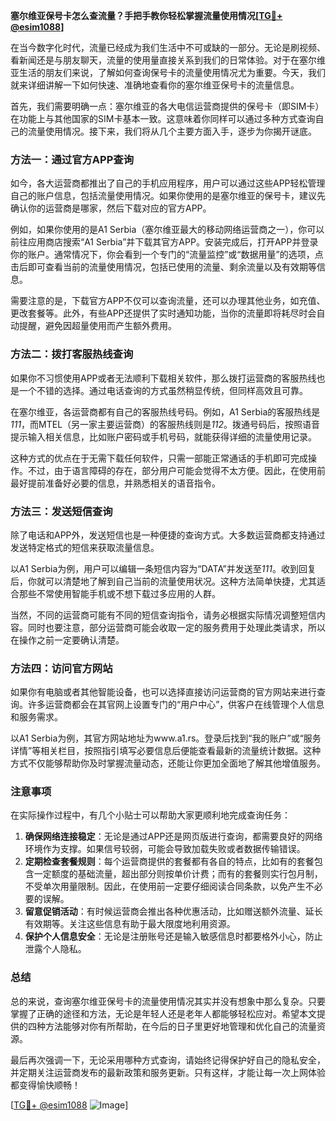 **塞尔维亚保号卡怎么查流量？手把手教你轻松掌握流量使用情况[[TG💪+ @esim1088](https://t.me/s/esim1088)]**

在当今数字化时代，流量已经成为我们生活中不可或缺的一部分。无论是刷视频、看新闻还是与朋友聊天，流量的使用量直接关系到我们的日常体验。对于在塞尔维亚生活的朋友们来说，了解如何查询保号卡的流量使用情况尤为重要。今天，我们就来详细讲解一下如何快速、准确地查看你的塞尔维亚保号卡的流量信息。

首先，我们需要明确一点：塞尔维亚的各大电信运营商提供的保号卡（即SIM卡）在功能上与其他国家的SIM卡基本一致。这意味着你同样可以通过多种方式查询自己的流量使用情况。接下来，我们将从几个主要方面入手，逐步为你揭开谜底。

### 方法一：通过官方APP查询

如今，各大运营商都推出了自己的手机应用程序，用户可以通过这些APP轻松管理自己的账户信息，包括流量使用情况。如果你使用的是塞尔维亚的保号卡，建议先确认你的运营商是哪家，然后下载对应的官方APP。

例如，如果你使用的是A1 Serbia（塞尔维亚最大的移动网络运营商之一），你可以前往应用商店搜索“A1 Serbia”并下载其官方APP。安装完成后，打开APP并登录你的账户。通常情况下，你会看到一个专门的“流量监控”或“数据用量”的选项，点击后即可查看当前的流量使用情况，包括已使用的流量、剩余流量以及有效期等信息。

需要注意的是，下载官方APP不仅可以查询流量，还可以办理其他业务，如充值、更改套餐等。此外，有些APP还提供了实时通知功能，当你的流量即将耗尽时会自动提醒，避免因超量使用而产生额外费用。

### 方法二：拨打客服热线查询

如果你不习惯使用APP或者无法顺利下载相关软件，那么拨打运营商的客服热线也是一个不错的选择。通过电话查询的方式虽然稍显传统，但同样高效且可靠。

在塞尔维亚，各运营商都有自己的客服热线号码。例如，A1 Serbia的客服热线是*111*，而MTEL（另一家主要运营商）的客服热线则是*112*。拨通号码后，按照语音提示输入相关信息，比如账户密码或手机号码，就能获得详细的流量使用记录。

这种方式的优点在于无需下载任何软件，只需一部能正常通话的手机即可完成操作。不过，由于语言障碍的存在，部分用户可能会觉得不太方便。因此，在使用前最好提前准备好必要的信息，并熟悉相关的语音指令。

### 方法三：发送短信查询

除了电话和APP外，发送短信也是一种便捷的查询方式。大多数运营商都支持通过发送特定格式的短信来获取流量信息。

以A1 Serbia为例，用户可以编辑一条短信内容为“DATA”并发送至*111*。收到回复后，你就可以清楚地了解到自己当前的流量使用状况。这种方法简单快捷，尤其适合那些不常使用智能手机或不想下载过多应用的人群。

当然，不同的运营商可能有不同的短信查询指令，请务必根据实际情况调整短信内容。同时也要注意，部分运营商可能会收取一定的服务费用于处理此类请求，所以在操作之前一定要确认清楚。

### 方法四：访问官方网站

如果你有电脑或者其他智能设备，也可以选择直接访问运营商的官方网站来进行查询。许多运营商都会在其官网上设置专门的“用户中心”，供客户在线管理个人信息和服务需求。

以A1 Serbia为例，其官方网站地址为www.a1.rs。登录后找到“我的账户”或“服务详情”等相关栏目，按照指引填写必要信息后便能查看最新的流量统计数据。这种方式不仅能够帮助你及时掌握流量动态，还能让你更加全面地了解其他增值服务。

### 注意事项

在实际操作过程中，有几个小贴士可以帮助大家更顺利地完成查询任务：

1. **确保网络连接稳定**：无论是通过APP还是网页版进行查询，都需要良好的网络环境作为支撑。如果信号较弱，可能会导致加载失败或者数据传输错误。
2. **定期检查套餐规则**：每个运营商提供的套餐都有各自的特点，比如有的套餐包含一定额度的基础流量，超出部分则按单价计费；而有的套餐则实行包月制，不受单次用量限制。因此，在使用前一定要仔细阅读合同条款，以免产生不必要的误解。
3. **留意促销活动**：有时候运营商会推出各种优惠活动，比如赠送额外流量、延长有效期等。关注这些信息有助于最大限度地利用资源。
4. **保护个人信息安全**：无论是注册账号还是输入敏感信息时都要格外小心，防止泄露个人隐私。

### 总结

总的来说，查询塞尔维亚保号卡的流量使用情况其实并没有想象中那么复杂。只要掌握了正确的途径和方法，无论是年轻人还是老年人都能够轻松应对。希望本文提供的四种方法能够对你有所帮助，在今后的日子里更好地管理和优化自己的流量资源。

最后再次强调一下，无论采用哪种方式查询，请始终记得保护好自己的隐私安全，并定期关注运营商发布的最新政策和服务更新。只有这样，才能让每一次上网体验都变得愉快顺畅！

[[TG💪+ @esim1088](https://t.me/s/esim1088) ![Image](https://i.postimg.cc/4NQfJmqS/Snipaste-2025-05-13-00-14-12.png)]
